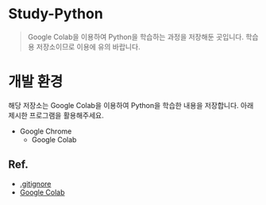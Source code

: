 # Study-Python

>Google Colab을 이용하여 Python을 학습하는 과정을 저장해둔 곳입니다.
>학습용 저장소이므로 이용에 유의 바랍니다.

# 개발 환경

해당 저장소는 Google Colab을 이용하여 Python을 학습한 내용을 저장합니다.
아래 제시한 프로그램을 활용해주세요.

- Google Chrome
    - Google Colab

## Ref.

- [.gitignore](https://www.toptal.com/developers/gitignore)
- [Google Colab](https://colab.research.google.com/?hl=ko)